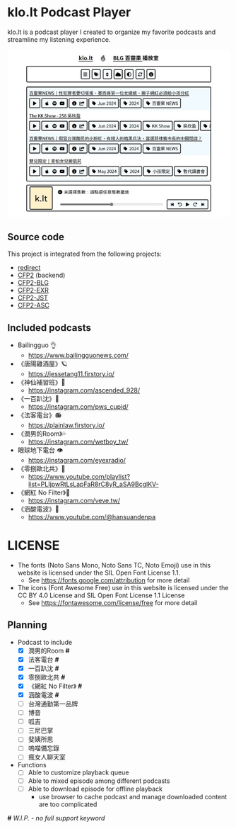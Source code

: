 # klo.lt Podcast Player

klo.lt is a podcast player I created to organize my favorite podcasts and streamline my listening experience.

![klo.lt Podcast Player](cover.jpg)

## Source code

This project is integrated from the following projects:

- [redirect](https://github.com/SotongDJ/redirect)
- [CFP2](https://github.com/SotongDJ/CFP2) (backend)
- [CFP2-BLG](https://github.com/SotongDJ/CFP2-blg)
- [CFP2-EXR](https://github.com/SotongDJ/CFP2-EXR)
- [CFP2-JST](https://github.com/SotongDJ/CFP2-JST)
- [CFP2-ASC](https://github.com/SotongDJ/CFP2-ASC)

## Included podcasts

- Bailingguo 👌
  - <https://www.bailingguonews.com/>
- 《唐陽雞酒屋》🪐
  - <https://jessetang11.firstory.io/>
- 《神仙補習班》🚀
  - <https://instagram.com/ascended_928/>
- 《一百趴沈》💯
  - <https://instagram.com/pws_cupid/>
- 《法客電台》📻
  - <https://plainlaw.firstory.io/>
- 《潤男的Room》💦
  - <https://instagram.com/wetboy_tw/>
- 眼球地下電台 👁
  - <https://instagram.com/eyexradio/>
- 《零捌歐北共》📢
  - <https://www.youtube.com/playlist?list=PLIjpwRtLsLapFaR8rC8yR_aSA9BcglKV->
- 《網紅 No Filter》📼
  - <https://instagram.com/veve.tw/>
- 《涵酸電波》📡
  - <https://www.youtube.com/@hansuandenpa>

# LICENSE

- The fonts (Noto Sans Mono, Noto Sans TC, Noto Emoji) use in this website is licensed under the SIL Open Font License 1.1.
  - See https://fonts.google.com/attribution for more detail
- The icons (Font Awesome Free) use in this website is licensed under the CC BY 4.0 License and SIL Open Font License 1.1 License
  - See https://fontawesome.com/license/free for more detail

## Planning

- Podcast to include
  - [x] 潤男的Room  **#**
  - [x] 法客電台  **#**
  - [x] 一百趴沈  **#**
  - [x] 零捌歐北共  **#**
  - [x] 《網紅 No Filter》 **#**
  - [x] 涵酸電波  **#**
  - [ ] 台灣通勤第一品牌
  - [ ] 博音
  - [ ] 呱吉
  - [ ] 三尼巴掌
  - [ ] 斐姨所思
  - [ ] 嗚喵備忘錄
  - [ ] 瘋女人聊天室
- Functions
  - [ ] Able to customize playback queue
  - [ ] Able to mixed episode among different podcasts
  - [ ] Able to download episode for offline playback
    - use browser to cache podcast and manage downloaded content are too complicated

**#** *W.I.P. - no full support keyword*